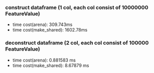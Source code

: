 ### construct dataframe (1 col, each col consist of 10000000 FeatureValue)
+ time cost(arena):         309.743ms
+ time cost(make_shared):   1602.78ms

### deconstruct dataframe (2 col, each col consist of 100000 FeatureValue)
+ time cost(arena):        0.881583 ms
+ time cost(make_shared):  8.67879 ms

